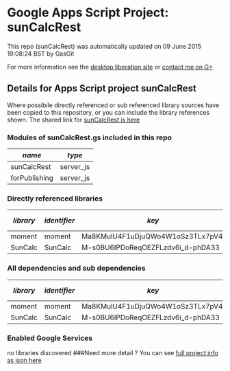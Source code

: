 # Google Apps Script Project: sunCalcRest
This repo (sunCalcRest) was automatically updated on 09 June 2015 19:08:24 BST by GasGit

For more information see the [desktop liberation site](http://ramblings.mcpher.com/Home/excelquirks/drivesdk/gettinggithubready "desktop liberation") or [contact me on G+](https://plus.google.com/+BruceMcpherson "Bruce McPherson - GDE")
## Details for Apps Script project sunCalcRest
Where possibile directly referenced or sub referenced library sources have been copied to this repository, or you can include the library references shown. 
The shared link for [sunCalcRest is here](https://script.google.com/d/1Pgj_aYkiculJXUvN_rrFTdY5DfK7vnWEWJXscyAzrmgz-_jw40Lo1qLZ/edit?usp=sharing "open in the GAS IDE")

### Modules of sunCalcRest.gs included in this repo
*name*|*type*
--- | --- 
sunCalcRest| server_js
forPublishing| server_js
### Directly referenced libraries
*library*|*identifier*|*key*|*version*|*dev mode*|*source*|
--- | --- | --- | --- | --- | --- 
moment| moment|Ma8KMulU4F1uDjuQWo4W1oSz3TLx7pV4j|1|no|[here](libraries/moment "library source")
SunCalc| SunCalc|M-s0BU6lPDoReqOEZFLzdv6i_d-phDA33|1|no|[here](libraries/SunCalc "library source")
### All dependencies and sub dependencies
*library*|*identifier*|*key*|*version*|*dev mode*|*source*|
--- | --- | --- | --- | --- | --- 
moment| moment|Ma8KMulU4F1uDjuQWo4W1oSz3TLx7pV4j|1|no|[here](libraries/moment "library source")
SunCalc| SunCalc|M-s0BU6lPDoReqOEZFLzdv6i_d-phDA33|1|no|[here](libraries/SunCalc "library source")
### Enabled Google Services
no libraries discovered
###Need more detail ?
You can see [full project info as json here](info.json)
